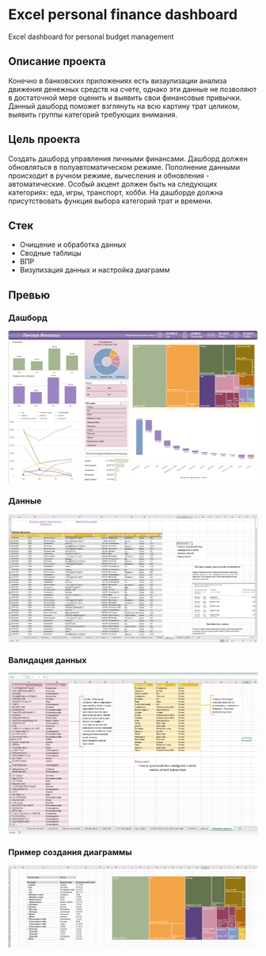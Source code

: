 # Excel personal finance dashboard
Excel dashboard for personal budget management

## Описание проекта
Конечно в банковских приложениях есть визаулизации анализа движения денежных средств на счете, однако эти данные не позволяют в достаточной мере оценить и выявить свои финансовые привычки. Данный дашборд поможет взглянуть на всю картину трат целиком, выявить группы категорий требующих внимания.

## Цель проекта
Создать дашборд управления личными финансами. Дашборд должен обновляться в полуавтоматическом режиме. Пополнение данными происходит в ручном режиме, вычесления и обновления - автоматические. Особый акцент должен быть на следующих категориях: еда, игры, транспорт, хобби. На дашборде должна присутствовать функция выбора категорий трат и времени.

## Стек
- Очищение и обработка данных
- Сводные таблицы
- ВПР
- Визулизация данных и настройка диаграмм

## Превью
### Дашборд
![alt text](https://github.com/jmaynard-n/excel-personal_finance-dashboard/blob/main/previews/dashboard%20preview.png?raw=true)

### Данные
![alt text](https://github.com/jmaynard-n/excel-personal_finance-dashboard/blob/main/previews/data.png?raw=true)

### Валидация данных
![alt text](https://github.com/jmaynard-n/excel-personal_finance-dashboard/blob/main/previews/data_validation.png?raw=true)

### Пример создания диаграммы
![alt text](https://github.com/jmaynard-n/excel-personal_finance-dashboard/blob/main/previews/treemap_preview.png?raw=true)

